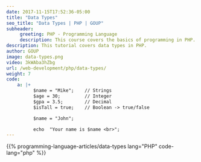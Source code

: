 ```yaml
---
date: 2017-11-15T17:52:36-05:00
title: "Data Types"
seo_title: "Data Types | PHP | GOUP"
subheader:
     greeting: PHP - Programming Language
     description: This course covers the basics of programming in PHP. Work your way through the videos/articles and I'll teach you everything you need to know to start your programming journey!
description: This tutorial covers data types in PHP.
author: GOUP
image: data-types.png
video: 3kWAba3hZbg
url: /web-development/php/data-types/
weight: 7
code:
    a: |+
          $name = "Mike";    // Strings
          $age = 30;         // Integer
          $gpa = 3.5;        // Decimal
          $isTall = true;    // Boolean -> true/false

          $name = "John";

          echo  "Your name is $name <br>";
---
```


{{% programming-language-articles/data-types lang="PHP" code-lang="php" %}}
